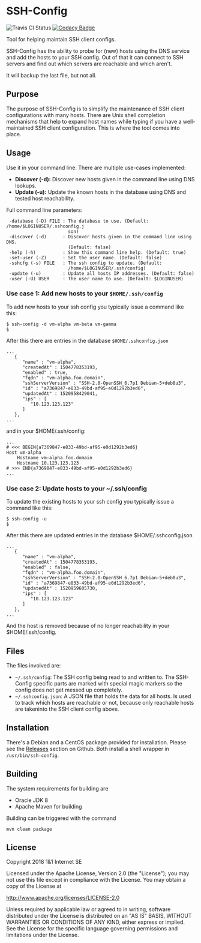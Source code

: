 SSH-Config
===================
![Travis CI Status](https://travis-ci.org/1and1/ssh-config.svg?branch=master)
[![Codacy Badge](https://api.codacy.com/project/badge/Grade/e2354f91e2ab4fb48f6e460a0ab1ad99)](https://www.codacy.com/app/sfuhrm/ssh-config?utm_source=github.com&amp;utm_medium=referral&amp;utm_content=1and1/ssh-config&amp;utm_campaign=Badge_Grade)

Tool for helping maintain SSH client configs.

SSH-Config has the ability to probe for (new) hosts using the
DNS service and add the hosts to your SSH config.
Out of that it can connect to SSH servers and find out which servers are reachable and which aren't.

It will backup the last file, but not all.

## Purpose

The purpose of SSH-Config is to simplify the maintenance of SSH client configurations
with many hosts. There are Unix shell completion mechanisms that help to
expand host names while typing if you have a well-maintained SSH client configuration.
This is where the tool comes into place.

## Usage

Use it in your command line. There are multiple use-cases implemented:
* **Discover (-d):** Discover new hosts given in the command line using DNS lookups.
* **Update (-u):** Update the known hosts in the database using DNS and tested host reachability. 

Full command line parameters:
```
 -database (-D) FILE : The database to use. (Default: /home/$LOGINUSER/.sshconfig.j
                       son)
 -discover (-d)      : Discover hosts given in the command line using DNS.
                       (Default: false)
 -help (-h)          : Show this command line help. (Default: true)
 -set-user (-Z)      : Set the user name. (Default: false)
 -sshcfg (-s) FILE   : The ssh config to update. (Default:
                       /home/$LOGINUSER/.ssh/config)
 -update (-u)        : Update all hosts IP addresses. (Default: false)
 -user (-U) USER     : The user name to use. (Default: $LOGINUSER)
```

### Use case 1: Add new hosts to your `$HOME/.ssh/config`

To add new hosts to your ssh config you typically issue a command like this:

```
$ ssh-config -d vm-alpha vm-beta vm-gamma
$
```

After this there are entries in the database `$HOME/.sshconfig.json`

```
...
   {
      "name" : "vm-alpha",
      "createdAt" : 1504778353193,
      "enabled" : true,
      "fqdn" : "vm-alpha.foo.domain",
      "sshServerVersion" : "SSH-2.0-OpenSSH_6.7p1 Debian-5+deb8u3",
      "id" : "a7369847-e833-49bd-af95-e0d1292b3ed6",
      "updatedAt" : 1520958429041,
      "ips" : [
         "10.123.123.123"
      ]
   },
...
```

and in your $HOME/.ssh/config:

```
...
# <<< BEGIN{a7369847-e833-49bd-af95-e0d1292b3ed6}
Host vm-alpha
	Hostname vm-alpha.foo.domain
	Hostname 10.123.123.123
# >>> END{a7369847-e833-49bd-af95-e0d1292b3ed6}
...
```

### Use case 2: Update hosts to your ~/.ssh/config

To update the existing hosts to your ssh config you typically issue a command like this:

```
$ ssh-config -u
$
```

After this there are updated entries in the database $HOME/.sshconfig.json

```
...
   {
      "name" : "vm-alpha",
      "createdAt" : 1504778353193,
      "enabled" : false,
      "fqdn" : "vm-alpha.foo.domain",
      "sshServerVersion" : "SSH-2.0-OpenSSH_6.7p1 Debian-5+deb8u3",
      "id" : "a7369847-e833-49bd-af95-e0d1292b3ed6",
      "updatedAt" : 1520959605730,
      "ips" : [
         "10.123.123.123"
      ]
   },
...
```

And the host is removed because of no longer reachability in your $HOME/.ssh/config.

## Files

The files involved are:
* `~/.ssh/config`: The SSH config being read to and written to. The SSH-Config specific parts are marked with special magic markers so the config does not get messed up completely.
* `~/.sshconfig.json`: A JSON file that holds the data for all hosts. Is used to track which hosts are reachable or not, because only reachable hosts are takeninto the SSH client config above.

## Installation

There's a Debian and a CentOS package provided for installation.
Please see the [Releases](https://github.com/1and1/ssh-config/releases) section on Github.
Both install a shell wrapper in `/usr/bin/ssh-config`.

## Building

The system requirements for building are
* Oracle JDK 8
* Apache Maven for building

Building can be triggered with the command
```
mvn clean package
```

## License

Copyright 2018 1&1 Internet SE

Licensed under the Apache License, Version 2.0 (the "License"); you may not use this file except in compliance with the License. You may obtain a copy of the License at

http://www.apache.org/licenses/LICENSE-2.0

Unless required by applicable law or agreed to in writing, software distributed under the License is distributed on an "AS IS" BASIS, WITHOUT WARRANTIES OR CONDITIONS OF ANY KIND, either express or implied. See the License for the specific language governing permissions and limitations under the License.
